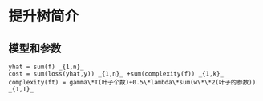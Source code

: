 # 提升树简介
## 模型和参数
	yhat = sum(f) _{1,n}_    
	cost = sum(loss(yhat,y)) _{1,n}_ +sum(complexity(f)) _{1,k}_  
	complexity(ft) = gamma\*T(叶子个数)+0.5\*lambda\*sum(w\*\*2(叶子的参数)) _{1,T}_
